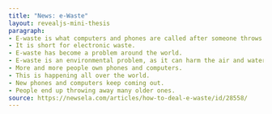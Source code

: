 ```yaml
---
title: "News: e-Waste"
layout: revealjs-mini-thesis
paragraph:
- E-waste is what computers and phones are called after someone throws them away.
- It is short for electronic waste.
- E-waste has become a problem around the world.
- E-waste is an environmental problem, as it can harm the air and water.
- More and more people own phones and computers.
- This is happening all over the world.
- New phones and computers keep coming out.
- People end up throwing away many older ones.
source: https://newsela.com/articles/how-to-deal-e-waste/id/28558/
---
```


